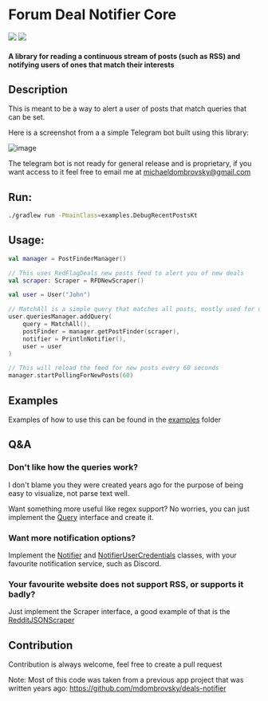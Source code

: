 # Forum Deal Notifier Core

[![](https://jitpack.io/v/mdombrovsky/forum-deal-notifier-core.svg)](https://jitpack.io/#mdombrovsky/forum-deal-notifier-core) [![](https://jitci.com/gh/mdombrovsky/forum-deal-notifier-core/svg)](https://jitci.com/gh/mdombrovsky/forum-deal-notifier-core)

#### A library for reading a continuous stream of posts (such as RSS) and notifying users of ones that match their interests

## Description

This is meant to be a way to alert a user of posts that match queries that can be set.

Here is a screenshot from a a simple Telegram bot built using this library:

![image](https://github.com/user-attachments/assets/59c0181c-0f81-4b4f-a665-1bbb461427c8)

The telegram bot is not ready for general release and is proprietary, if you want access to it feel free to email me at
michaeldombrovsky@gmail.com

## Run:

```bash
./gradlew run -PmainClass=examples.DebugRecentPostsKt
```

## Usage:

```kt
val manager = PostFinderManager()

// This uses RedFlagDeals new posts feed to alert you of new deals
val scraper: Scraper = RFDNewScraper()

val user = User("John")

// MatchAll is a simple query that matches all posts, mostly used for debugging
user.queriesManager.addQuery(
    query = MatchAll(),
    postFinder = manager.getPostFinder(scraper),
    notifier = PrintlnNotifier(),
    user = user
)

// This will reload the feed for new posts every 60 seconds
manager.startPollingForNewPosts(60)
```

## Examples

Examples of how to use this can be found in the [examples](src/main/kotlin/examples) folder

## Q&A

### Don't like how the queries work?

I don't blame you they were created years ago for the purpose of being easy to visualize, not parse text well.

Want something more useful like regex support? No worries, you can just implement
the [Query](src/main/kotlin/query/Query.kt) interface and create it.

### Want more notification options?

Implement the [Notifier](src/main/kotlin/notification/Notifier.kt)
and [NotifierUserCredentials](src/main/kotlin/notification/NotifierUserCredentials.kt) classes, with your favourite notification
service, such as Discord.

### Your favourite website does not support RSS, or supports it badly?

Just implement the Scraper interface, a good example of that is
the [RedditJSONScraper](src/main/kotlin/scraper/custom/RedditJSONScraper.kt)

## Contribution

Contribution is always welcome, feel free to create a pull request

Note: Most of this code was taken from a previous app project that was written years
ago: https://github.com/mdombrovsky/deals-notifier
